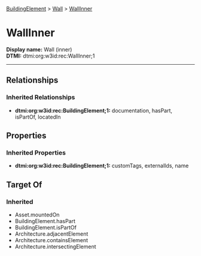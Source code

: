 [BuildingElement](../BuildingElement.md) > [Wall](Wall.md) > [WallInner](.)
# WallInner

**Display name:** Wall (inner)<br />
**DTMI:** dtmi:org:w3id:rec:WallInner;1

---
## Relationships
### Inherited Relationships
* **dtmi:org:w3id:rec:BuildingElement;1:** documentation, hasPart, isPartOf, locatedIn
## Properties
### Inherited Properties
* **dtmi:org:w3id:rec:BuildingElement;1:** customTags, externalIds, name
## Target Of
### Inherited
* Asset.mountedOn
* BuildingElement.hasPart
* BuildingElement.isPartOf
* Architecture.adjacentElement
* Architecture.containsElement
* Architecture.intersectingElement
